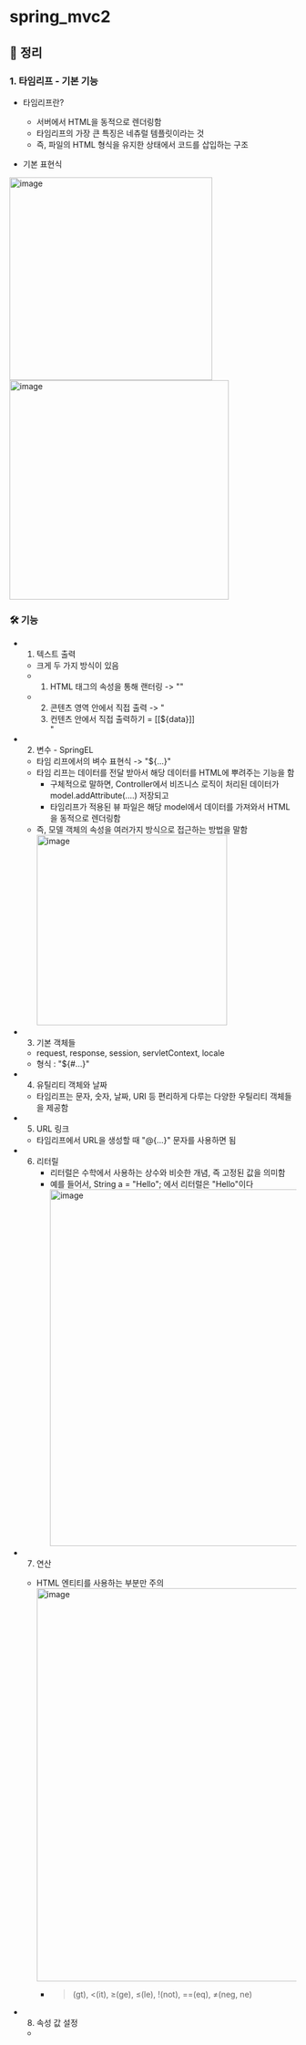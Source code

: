 # spring_mvc2

## 📌 정리


### 1. 타임리프 - 기본 기능

- 타임리프란?
  - 서버에서 HTML을 동적으로 렌더링함
  - 타임리프의 가장 큰 특징은 네츄럴 템플릿이라는 것
  - 즉, 파일의 HTML 형식을 유지한 상태에서 코드를 삽입하는 구조
    
- 기본 표현식
<img width="356" alt="image" src="https://github.com/jongheonleee/spring_mvc2/assets/87258372/88b24799-fd65-4b24-8cf3-5eb1ed163f4a">
<img width="385" alt="image" src="https://github.com/jongheonleee/spring_mvc2/assets/87258372/051d112d-58a9-4b08-a53b-92913b0472a3">


  
### 🛠 기능

- 1. 텍스트 출력
    - 크게 두 가지 방식이 있음
    - 1. HTML 태그의 속성을 통해 랜터링 -> "<span th:text="${data}">"
    - 2. 콘텐츠 영역 안에서 직접 출력 -> "<li>컨텐츠 안에서 직접 출력하기 = [[${data}]]</li>"

- 2. 변수 - SpringEL
    - 타임 리프에서의 벼수 표현식 -> "${...}"
    - 타임 리프는 데이터를 전달 받아서 해당 데이터를 HTML에 뿌려주는 기능을 함
      - 구체적으로 말하면, Controller에서 비즈니스 로직이 처리된 데이터가 model.addAttribute(....) 저장되고
      - 타임리프가 적용된 뷰 파일은 해당 model에서 데이터를 가져와서 HTML을 동적으로 렌더링함
    - 즉, 모델 객체의 속성을 여러가지 방식으로 접근하는 방법을 말함
      <img width="334" alt="image" src="https://github.com/jongheonleee/spring_mvc2/assets/87258372/e6eb5a57-1121-455c-83b3-0cc48fa4f127">

- 3. 기본 객체들
    - request, response, session, servletContext, locale
    - 형식 : "${#...}"

- 4. 유틸리티 객체와 날짜
    - 타임리프는 문자, 숫자, 날짜, URI 등 편리하게 다루는 다양한 우틸리티 객체들을 제공함

- 5. URL 링크
    - 타임리프에서 URL을 생성할 때 "@{...}" 문자를 사용하면 됨

- 6. 리터릴
     - 리터럴은 수학에서 사용하는 상수와 비슷한 개념, 즉 고정된 값을 의미함
     - 예를 들어서, String a = "Hello"; 에서 리터럴은 "Hello"이다
       <img width="626" alt="image" src="https://github.com/jongheonleee/spring_mvc2/assets/87258372/65e91160-3053-482e-8051-b9510bf33d0b">

- 7. 연산
    - HTML 엔티티를 사용하는 부분만 주의
      <img width="690" alt="image" src="https://github.com/jongheonleee/spring_mvc2/assets/87258372/46263824-df9e-42be-a885-014768579526">

      - >(gt), <(it), ≥(ge), ≤(le), !(not), ==(eq), ≠(neg, ne)

        
- 8. 속성 값 설정
    - 
